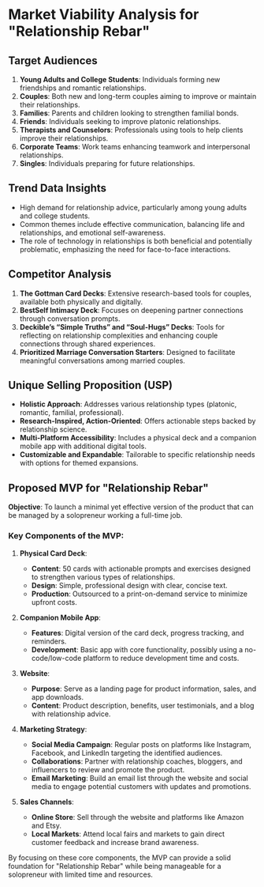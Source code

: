 # Market Viability Analysis for "Relationship Rebar"

## Target Audiences

1. **Young Adults and College Students**: Individuals forming new friendships and romantic relationships.
2. **Couples**: Both new and long-term couples aiming to improve or maintain their relationships.
3. **Families**: Parents and children looking to strengthen familial bonds.
4. **Friends**: Individuals seeking to improve platonic relationships.
5. **Therapists and Counselors**: Professionals using tools to help clients improve their relationships.
6. **Corporate Teams**: Work teams enhancing teamwork and interpersonal relationships.
7. **Singles**: Individuals preparing for future relationships.

## Trend Data Insights

- High demand for relationship advice, particularly among young adults and college students.
- Common themes include effective communication, balancing life and relationships, and emotional self-awareness.
- The role of technology in relationships is both beneficial and potentially problematic, emphasizing the need for face-to-face interactions.

## Competitor Analysis

1. **The Gottman Card Decks**: Extensive research-based tools for couples, available both physically and digitally.
2. **BestSelf Intimacy Deck**: Focuses on deepening partner connections through conversation prompts.
3. **Deckible’s “Simple Truths” and “Soul-Hugs” Decks**: Tools for reflecting on relationship complexities and enhancing couple connections through shared experiences.
4. **Prioritized Marriage Conversation Starters**: Designed to facilitate meaningful conversations among married couples.

## Unique Selling Proposition (USP)

- **Holistic Approach**: Addresses various relationship types (platonic, romantic, familial, professional).
- **Research-Inspired, Action-Oriented**: Offers actionable steps backed by relationship science.
- **Multi-Platform Accessibility**: Includes a physical deck and a companion mobile app with additional digital tools.
- **Customizable and Expandable**: Tailorable to specific relationship needs with options for themed expansions.

## Proposed MVP for "Relationship Rebar"

**Objective**: To launch a minimal yet effective version of the product that can be managed by a solopreneur working a full-time job.

### Key Components of the MVP:

1. **Physical Card Deck**:
   - **Content**: 50 cards with actionable prompts and exercises designed to strengthen various types of relationships.
   - **Design**: Simple, professional design with clear, concise text.
   - **Production**: Outsourced to a print-on-demand service to minimize upfront costs.

2. **Companion Mobile App**:
   - **Features**: Digital version of the card deck, progress tracking, and reminders.
   - **Development**: Basic app with core functionality, possibly using a no-code/low-code platform to reduce development time and costs.

3. **Website**:
   - **Purpose**: Serve as a landing page for product information, sales, and app downloads.
   - **Content**: Product description, benefits, user testimonials, and a blog with relationship advice.

4. **Marketing Strategy**:
   - **Social Media Campaign**: Regular posts on platforms like Instagram, Facebook, and LinkedIn targeting the identified audiences.
   - **Collaborations**: Partner with relationship coaches, bloggers, and influencers to review and promote the product.
   - **Email Marketing**: Build an email list through the website and social media to engage potential customers with updates and promotions.

5. **Sales Channels**:
   - **Online Store**: Sell through the website and platforms like Amazon and Etsy.
   - **Local Markets**: Attend local fairs and markets to gain direct customer feedback and increase brand awareness.

By focusing on these core components, the MVP can provide a solid foundation for "Relationship Rebar" while being manageable for a solopreneur with limited time and resources.
